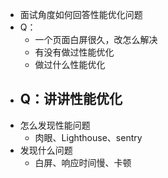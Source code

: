 - 面试角度如何回答性能优化问题
- Q：
	- 一个页面白屏很久，改怎么解决
	- 有没有做过性能优化
	- 做过什么性能优化
- ## Q：讲讲性能优化
- 怎么发现性能问题
	- 肉眼、Lighthouse、sentry
- 发现什么问题
	- 白屏、响应时间慢、卡顿